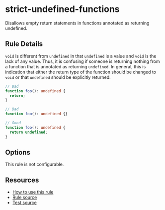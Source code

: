 # strict-undefined-functions

Disallows empty return statements in functions annotated as returning undefined.

<!-- end auto-generated rule header -->

## Rule Details

`void` is different from `undefined` in that `undefined` is a value and `void` is the lack of any value. Thus, it is confusing if someone is returning nothing from a function that is annotated as returning `undefined`. In general, this is indication that either the return type of the function should be changed to `void` or that `undefined` should be explicitly returned.

```ts
// Bad
function foo(): undefined {
  return;
}

// Bad
function foo(): undefined {}

// Good
function foo(): undefined {
  return undefined;
}
```

## Options

This rule is not configurable.

## Resources

- [How to use this rule](https://complete-ts.github.io/eslint-plugin-complete)
- [Rule source](https://github.com/complete-ts/complete/blob/main/packages/eslint-plugin-complete/src/rules/strict-undefined-functions.ts)
- [Test source](https://github.com/complete-ts/complete/blob/main/packages/eslint-plugin-complete/tests/rules/strict-undefined-functions.test.ts)

